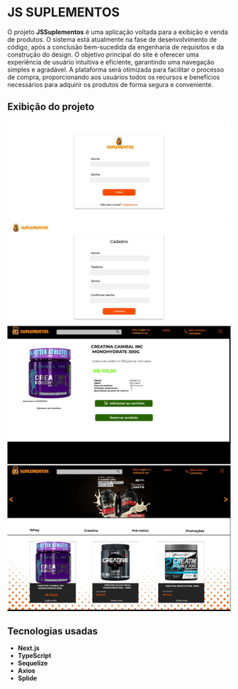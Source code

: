 <h1>JS SUPLEMENTOS</h1>
O projeto <b>JSSuplementos</b> é uma aplicação voltada para a exibição e venda de produtos. O sistema está atualmente na fase de desenvolvimento de código, após a conclusão bem-sucedida da engenharia de requisitos e da construção do design. O objetivo principal do site é oferecer uma experiência de usuário intuitiva e eficiente, garantindo uma navegação simples e agradável. A plataforma será otimizada para facilitar o processo de compra, proporcionando aos usuários todos os recursos e benefícios necessários para adquirir os produtos de forma segura e conveniente.

<h2>Exibição do projeto</h2>
<div>
  <img src="public/outImg/1.jpeg"/>
  <img src="public/outImg/2.jpeg"/>
  <img src="public/outImg/3.jpeg"/>
  <img src="public/outImg/4.jpeg"/>
</div>
<nav>
  <h2>Tecnologias usadas</h2>
<ul>
  <b>
    <li>Next.js</li>
    <li>TypeScript</li>
    <li>Sequelize</li>
    <li>Axios</li>
    <li>Splide</li>
  </b>
</ul>
</nav>
